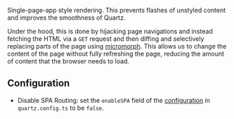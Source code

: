 Single-page-app style rendering. This prevents flashes of unstyled content and improves the smoothness of Quartz.

Under the hood, this is done by hijacking page navigations and instead fetching the HTML via a `GET` request and then diffing and selectively replacing parts of the page using [micromorph](https://github.com/natemoo-re/micromorph). This allows us to change the content of the page without fully refreshing the page, reducing the amount of content that the browser needs to load.

## Configuration

- Disable SPA Routing: set the `enableSPA` field of the [configuration](docs/configuration.md) in `quartz.config.ts` to be `false`.
